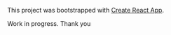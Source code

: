 This project was bootstrapped with [Create React App](https://github.com/facebook/create-react-app).

Work in progress. Thank you
